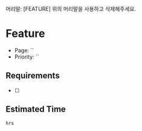 머리말: [FEATURE]
위의 머리말을 사용하고 삭제해주세요.

# Feature

- Page: ``
- Priority: ``

## Requirements

- [ ]

## Estimated Time

`hrs`
